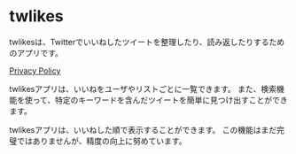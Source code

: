 # twlikes

twlikesは、Twitterでいいねしたツイートを整理したり、読み返したりするためのアプリです。

[Privacy Policy](/products/twlikes/privacy-policy "Privacy Policy")


twlikesアプリは、いいねをユーザやリストごとに一覧できます。
また、検索機能を使って、特定のキーワードを含んだツイートを簡単に見つけ出すことができます。

twlikesアプリは、いいねした順で表示することができます。
この機能はまだ完璧ではありませんが、精度の向上に努めています。


<a href="https://itunes.apple.com/jp/app/twlikes/id1004907254?mt=8" style="display:inline-block;overflow:hidden;background:url(//linkmaker.itunes.apple.com/assets/shared/badges/ja-jp/appstore-lrg.svg) no-repeat;width:135px;height:40px;background-size:contain;"></a>
